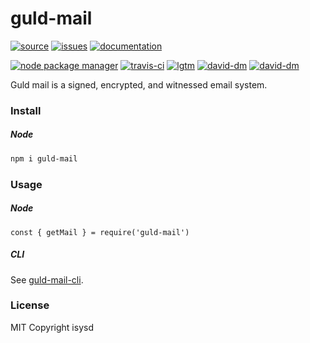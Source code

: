 # guld-mail

[![source](https://img.shields.io/badge/source-bitbucket-blue.svg)](https://bitbucket.org/guld/tech-js-node_modules-guld-mail) [![issues](https://img.shields.io/badge/issues-bitbucket-yellow.svg)](https://bitbucket.org/guld/tech-js-node_modules-guld-mail/issues) [![documentation](https://img.shields.io/badge/docs-guld.tech-green.svg)](https://guld.tech/lib/guld-mail.html)

[![node package manager](https://img.shields.io/npm/v/guld-mail.svg)](https://www.npmjs.com/package/guld-mail) [![travis-ci](https://travis-ci.org/guldcoin/tech-js-node_modules-guld-mail.svg)](https://travis-ci.org/guldcoin/tech-js-node_modules-guld-mail?branch=guld) [![lgtm](https://img.shields.io/lgtm/grade/javascript/b/guld/tech-js-node_modules-guld-mail.svg?logo=lgtm&logoWidth=18)](https://lgtm.com/projects/b/guld/tech-js-node_modules-guld-mail/context:javascript) [![david-dm](https://david-dm.org/guldcoin/tech-js-node_modules-guld-mail/status.svg)](https://david-dm.org/guldcoin/tech-js-node_modules-guld-mail) [![david-dm](https://david-dm.org/guldcoin/tech-js-node_modules-guld-mail/dev-status.svg)](https://david-dm.org/guldcoin/tech-js-node_modules-guld-mail?type=dev)

Guld mail is a signed, encrypted, and witnessed email system.

### Install

##### Node

```sh
npm i guld-mail
```

### Usage

##### Node

```
const { getMail } = require('guld-mail')
```

##### CLI

See [guld-mail-cli](https://bitbucket.org/isysd/tech-js-node_modules-guld-mail-cli).

### License

MIT Copyright isysd
